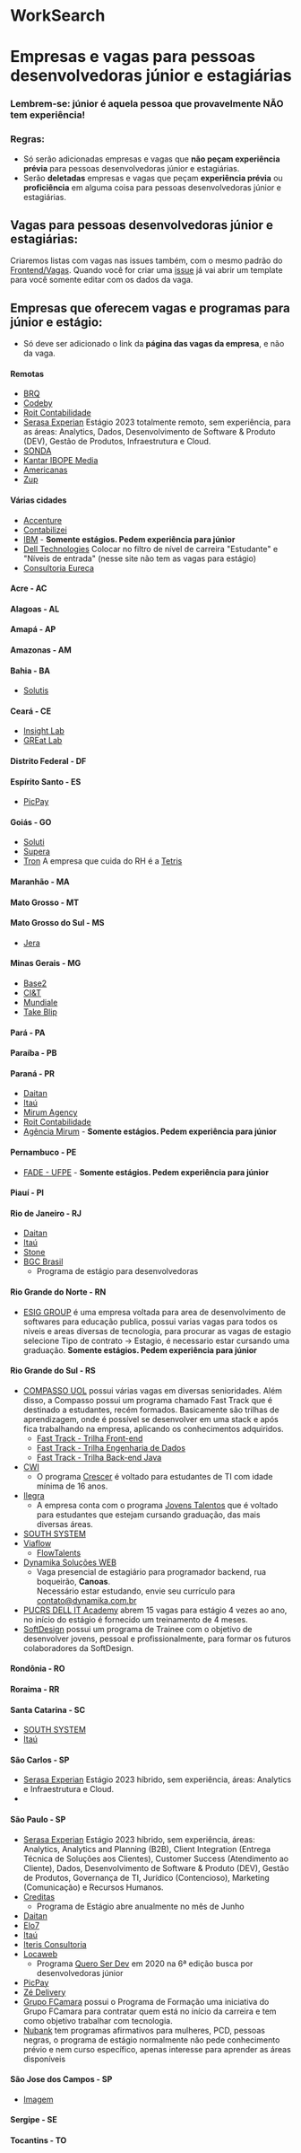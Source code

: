 # WorkSearch
# Empresas e vagas para pessoas desenvolvedoras júnior e estagiárias

### Lembrem-se: júnior é aquela pessoa que provavelmente NÃO tem experiência!

### Regras:

- Só serão adicionadas empresas e vagas que **não peçam experiência prévia** para pessoas desenvolvedoras júnior e estagiárias.
- Serão **deletadas** empresas e vagas que peçam **experiência prévia** ou **proficiência** em alguma coisa para pessoas desenvolvedoras júnior e estagiárias.

## Vagas para pessoas desenvolvedoras júnior e estagiárias:

Criaremos listas com vagas nas issues também, com o mesmo padrão do [Frontend/Vagas](https://github.com/frontendbr/vagas/issues).
Quando você for criar uma [issue](https://github.com/alinebastos/vagas-junior-estagio/issues) já vai abrir um template para você somente editar com os dados da vaga.

## Empresas que oferecem vagas e programas para júnior e estágio:

- Só deve ser adicionado o link da **página das vagas da empresa**, e não da vaga.

#### Remotas

- [BRQ](https://digital.brq.com/formacao-entry-point)
- [Codeby](https://codeby.com.br/pages/vagas)
- [Roit Contabilidade](https://roit.gupy.io/)
- [Serasa Experian](https://99jobs.com/serasa-experian-s-a/jobs/270923?preview=tru) Estágio 2023 totalmente remoto, sem experiência, para as áreas: Analytics, Dados, Desenvolvimento de Software & Produto (DEV), Gestão de Produtos,  Infraestrutura e Cloud.
- [SONDA](https://www.sonda.com/pt/carreiras)
- [Kantar IBOPE Media](https://www.kantaribopemedia.com/carreira/)
- [Americanas](https://carreiras.americanas.com/)
- [Zup](https://www.zup.com.br/zup-academy)

#### Várias cidades

- [Accenture](https://www.accenture.com/us-en/careers/jobsearch?jk=&sb=1)
- [Contabilizei](https://contabilizei.gupy.io/)
- [IBM](https://www.ibm.com/br-pt/employment/entrylevel/) - **Somente estágios. Pedem experiência para júnior**
- [Dell Technologies](https://carreiras.dell.com/search-jobs) Colocar no filtro de nível de carreira "Estudante" e "Níveis de entrada" (nesse site não tem as vagas para estágio)
- [Consultoria Eureca](https://eureca.me/)

#### Acre - AC

#### Alagoas - AL

#### Amapá - AP

#### Amazonas - AM

#### Bahia - BA
- [Solutis](https://solutis.gupy.io/)

#### Ceará - CE

- [Insight Lab](https://insightlab.ufc.br/vagas/)
- [GREat Lab](https://www.great.ufc.br/index.php/faca-parte/vagas)

#### Distrito Federal - DF

#### Espírito Santo - ES
- [PicPay](https://picpay.gupy.io)

#### Goiás - GO

- [Soluti](https://www.euquerosersoluti.com.br/)
- [Supera](https://curriculo.supera.com.br/curriculo)
- [Tron](https://www.tron.com.br/) A empresa que cuida do RH é a [Tetris](https://web.facebook.com/tetrisbpo/?_rdc=1&_rdr)

#### Maranhão - MA

#### Mato Grosso - MT

#### Mato Grosso do Sul - MS

- [Jera](https://jera.com.br/trabalhe-na-jera)

#### Minas Gerais - MG

- [Base2](https://jobs.solides.com/base2)
- [CI&T](https://br.ciandt.com/carreiras/programa-de-estagio-next-gen)
- [Mundiale](https://jobs.kenoby.com/mundiale)
- [Take Blip](https://takeblip.gupy.io/job/eyJzb3VyY2UiOiJndXB5X3B1YmxpY19wYWdlIiwiam9iSWQiOjEwOTk2NjF9?jobBoardSource=gupy_public_page)

#### Pará - PA

#### Paraíba - PB

#### Paraná - PR

- [Daitan](https://careers-br.daitan.com/pt/vagas/)
- [Itaú](https://trabalheconosco.vagas.com.br/itauunibanco/oportunidades)
- [Mirum Agency](https://jobs.kenoby.com/mirum)
- [Roit Contabilidade](https://roit.gupy.io/)
- [Agência Mirum](https://jobs.kenoby.com/mirum) - **Somente estágios. Pedem experiência para júnior**

#### Pernambuco - PE

- [FADE - UFPE](https://fade.org.br/category/inscricoes-abertas/) - **Somente estágios. Pedem experiência para júnior**

#### Piauí - PI

#### Rio de Janeiro - RJ

- [Daitan](https://careers-br.daitan.com/pt/vagas/)
- [Itaú](https://trabalheconosco.vagas.com.br/itauunibanco/oportunidades)
- [Stone](https://boards.greenhouse.io/stone/)
- [BGC Brasil](https://padlet.com/academiadouniversitario/SuperEstagioBGCBrasil)
  - Programa de estágio para desenvolvedoras

#### Rio Grande do Norte - RN

- [ESIG GROUP](https://esig.group/vagas/) é uma empresa voltada para area de desenvolvimento de softwares para educação publica, possui varias vagas para todos os niveis e areas diversas de tecnologia, para procurar as vagas de estagio selecione Tipo de contrato -> Estagio, é necessario estar cursando uma graduação.  **Somente estágios. Pedem experiência para júnior**

#### Rio Grande do Sul - RS

- [COMPASSO UOL](https://compasso.gupy.io/) possui várias vagas em diversas senioridades. Além disso, a Compasso possui um programa chamado Fast Track que é destinado a estudantes, recém formados. Basicamente são trilhas de aprendizagem, onde é possível se desenvolver em uma stack e
após fica trabalhando na empresa, aplicando os conhecimentos adquiridos.  
  - [Fast Track - Trilha Front-end](https://compasso.gupy.io/jobs/506700?jobBoardSource=gupy_public_page)
  - [Fast Track - Trilha Engenharia de Dados](https://compasso.gupy.io/jobs/278354?jobBoardSource=gupy_public_page)
  - [Fast Track - Trilha Back-end Java](https://compasso.gupy.io/jobs/527860?jobBoardSource=gupy_public_page)
- [CWI](https://cwi.com.br/oportunidades)
  - O programa [Crescer](https://cwi.com.br/area-de-apoio/crescer) é voltado para estudantes de TI com idade mínima de 16 anos.
- [Ilegra](https://ilegra.gupy.io/)
  - A empresa conta com o programa [Jovens Talentos](https://medium.com/ilegra/jovens-talentos-ilegra-um-start-para-sua-carreira-ada4221e57d6) que é voltado para estudantes que estejam cursando graduação, das mais diversas áreas. 
- [SOUTH SYSTEM](https://southsystem.com.br/vagas.php)
- [Viaflow](https://viaflow.gupy.io/)
  - [FlowTalents](https://viaflow.com.br/flowtalents/)
- [Dynamika Soluções WEB](http://dynamika.com.br/site/home/contato)
  - Vaga presencial de estagiário para programador backend, rua boqueirão, **Canoas**.<br/>Necessário estar estudando, envie seu currículo para [contato@dynamika.com.br](mailto:contato@dynamika.com.br)
- [PUCRS DELL IT Academy](https://www.linkedin.com/company/cipucrs/) abrem 15 vagas para estágio 4 vezes ao ano, no início do estágio é fornecido um treinamento de 4 meses.
- [SoftDesign](https://softdesign.gupy.io/candidates/opportunities) possui um programa de Trainee com o objetivo de desenvolver jovens, pessoal e profissionalmente, para formar os futuros colaboradores da SoftDesign.

#### Rondônia - RO

#### Roraima - RR

#### Santa Catarina - SC

- [SOUTH SYSTEM](https://southsystem.com.br/vagas.php)
- [Itaú](https://trabalheconosco.vagas.com.br/itauunibanco/oportunidades)

#### São Carlos - SP

- [Serasa Experian](https://99jobs.com/serasa-experian-s-a/jobs/270923?preview=tru) Estágio 2023 híbrido, sem experiência, áreas: Analytics e Infraestrutura e Cloud.
- 
#### São Paulo - SP

- [Serasa Experian](https://99jobs.com/serasa-experian-s-a/jobs/270923?preview=tru) Estágio 2023 híbrido, sem experiência, áreas: Analytics, Analytics and Planning (B2B), Client Integration (Entrega Técnica de Soluções aos Clientes), Customer Success (Atendimento ao Cliente), Dados, Desenvolvimento de Software & Produto (DEV), Gestão de Produtos, Governança de TI, Jurídico (Contencioso), Marketing (Comunicação) e Recursos Humanos.
- [Creditas](https://boards.greenhouse.io/creditas/)
  - Programa de Estágio abre anualmente no mês de Junho
- [Daitan](https://careers-br.daitan.com/pt/vagas/)
- [Elo7](https://elo7.gupy.io/)
- [Itaú](https://trabalheconosco.vagas.com.br/itauunibanco/oportunidades)
- [Iteris Consultoria](https://jobs.kenoby.com/iteris)
- [Locaweb](https://jobs.kenoby.com/locaweb)
  - Programa [Quero Ser Dev](https://jobs.kenoby.com/QSD%202020) em 2020 na 6ª edição busca por desenvolvedoras júnior
- [PicPay](https://picpay.gupy.io)
- [Zé Delivery](https://www.linkedin.com/company/zedelivery/jobs/?viewAsMember=true)
- [Grupo FCamara](https://jobs.kenoby.com/fcamara/) possui o Programa de Formação uma iniciativa do Grupo FCamara para contratar quem está no início da carreira e tem como objetivo trabalhar com tecnologia.
- [Nubank](https://estagio.nubank.com.br/) tem programas afirmativos para mulheres, PCD, pessoas negras, o programa de estágio normalmente não pede conhecimento prévio e nem curso específico, apenas interesse para aprender as áreas disponíveis

#### São Jose dos Campos - SP
- [Imagem](https://grupoimg.com.br/vagas) 

#### Sergipe - SE

#### Tocantins - TO
